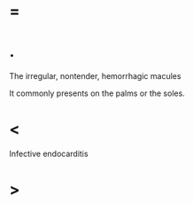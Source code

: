 # =

# .

The irregular, nontender, hemorrhagic macules

It commonly presents on the palms or the soles.

# <

Infective endocarditis

# >
